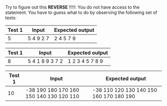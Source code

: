 Try to figure out this **REVERSE** !!!!!: You do not have access to the statement. You have to guess what to do by observing the following set of tests:

| Test 1    | **Input** | Expected output |
|-----------|-----------|-----------------|
| 5         | 5 4 9 2 7 | 2 4 5 7 9       |

| Test 1    | **Input**      | Expected output |
|-----------|----------------|-----------------|
| 8         | 5 4 1 8 9 3 7 2| 1 2 3 4 5 7 8 9 |

| Test 1    | **Input**                         | Expected output |
|-----------|-----------------------------------|-----------------------------|
| 10        | -38 190 180 170 160 150 140 130 120 110 | -38 110 120 130 140 150 160 170 180 190 |
